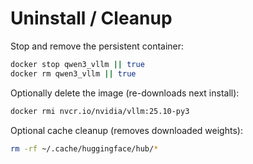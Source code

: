 # Uninstall / Cleanup

Stop and remove the persistent container:

```bash
docker stop qwen3_vllm || true
docker rm qwen3_vllm || true
```

Optionally delete the image (re-downloads next install):

```bash
docker rmi nvcr.io/nvidia/vllm:25.10-py3
```

Optional cache cleanup (removes downloaded weights):

```bash
rm -rf ~/.cache/huggingface/hub/*
```
